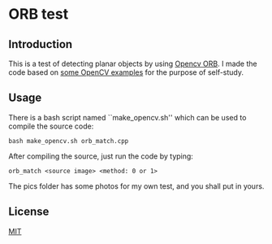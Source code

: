 # ORB test

## Introduction
This is a test of detecting planar objects by using [Opencv ORB](http://docs.opencv.org/modules/features2d/doc/feature_detection_and_description.html#orb).
I made the code based on [some OpenCV examples](http://docs.opencv.org/doc/tutorials/features2d/feature_homography/feature_homography.html#feature-homography)
for the purpose of self-study.

## Usage
There is a bash script named ``make_opencv.sh'' which can be used to compile the source code:

    bash make_opencv.sh orb_match.cpp

After compiling the source, just run the code by typing:

    orb_match <source image> <method: 0 or 1>

The pics folder has some photos for my own test, and you shall put in yours.

## License
[MIT](http://choosealicense.com/licenses/mit/)
